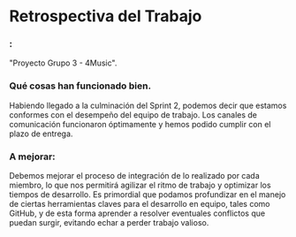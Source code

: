 # Retrospectiva del Trabajo
### :
 "Proyecto Grupo 3 - 4Music".

### Qué cosas han funcionado bien.
Habiendo llegado a la culminación del Sprint 2, podemos decir que estamos conformes con el desempeño del equipo de trabajo.
Los canales de comunicación funcionaron óptimamente y hemos podido cumplir con el plazo de entrega.

### A mejorar:
Debemos mejorar el proceso de integración de lo realizado por cada miembro, lo que nos permitirá agilizar el ritmo de trabajo y optimizar los tiempos de desarrollo.
Es primordial que podamos profundizar en el manejo de ciertas herramientas claves para el desarrollo en equipo, tales como GitHub, y de esta forma aprender a resolver eventuales conflictos que puedan surgir, evitando echar a perder trabajo valioso.


